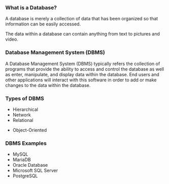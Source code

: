 ### What is a Database?

A database is merely a collection of data that has been organized so that information can be easily accessed. 

The data within a database can contain anything from text to pictures and video.

### Database Management System (DBMS)
A Database Management System (DBMS) typically refers the collection of programs that provide the ability to access and control the database as well as enter, manipulate, and display data within the database. End users and other
applications will interact with this software in order to add or make changes to the data within the database.

### Types of DBMS

* Hierarchical
* Network
* Relational
+ Object-Oriented
  
### DBMS Examples

* MySQL
* MariaDB
* Oracle Database
* Microsoft SQL Server
* PostgreSQL
